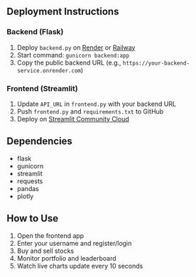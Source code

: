 
## Deployment Instructions

### Backend (Flask)
1. Deploy `backend.py` on [Render](https://render.com) or [Railway](https://railway.app)
2. Start command: `gunicorn backend:app`
3. Copy the public backend URL (e.g., `https://your-backend-service.onrender.com`)

### Frontend (Streamlit)
1. Update `API_URL` in `frontend.py` with your backend URL
2. Push `frontend.py` and `requirements.txt` to GitHub
3. Deploy on [Streamlit Community Cloud](https://share.streamlit.io)

## Dependencies
- flask
- gunicorn
- streamlit
- requests
- pandas
- plotly

## How to Use
1. Open the frontend app
2. Enter your username and register/login
3. Buy and sell stocks
4. Monitor portfolio and leaderboard
5. Watch live charts update every 10 seconds
